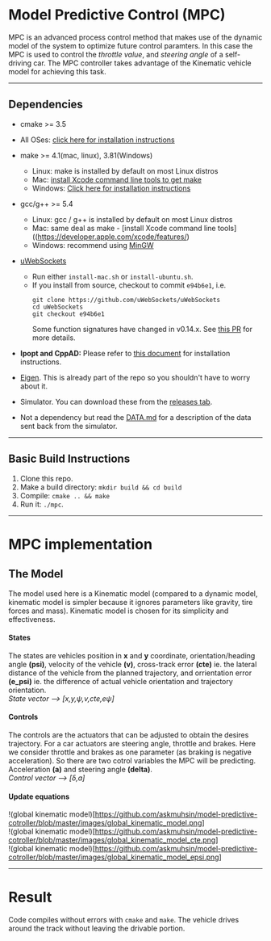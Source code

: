 # Model Predictive Control (MPC)
MPC is an advanced process control method that makes use of the dynamic model of the system to optimize future control paramters. In this case the MPC is used to control the *throttle value*, and *steering angle* of a self-driving car. The MPC controller takes advantage of the Kinematic vehicle model for achieving this task.

---
## Dependencies

* cmake >= 3.5
 * All OSes: [click here for installation instructions](https://cmake.org/install/)
* make >= 4.1(mac, linux), 3.81(Windows)
  * Linux: make is installed by default on most Linux distros
  * Mac: [install Xcode command line tools to get make](https://developer.apple.com/xcode/features/)
  * Windows: [Click here for installation instructions](http://gnuwin32.sourceforge.net/packages/make.htm)
* gcc/g++ >= 5.4
  * Linux: gcc / g++ is installed by default on most Linux distros
  * Mac: same deal as make - [install Xcode command line tools]((https://developer.apple.com/xcode/features/)
  * Windows: recommend using [MinGW](http://www.mingw.org/)
* [uWebSockets](https://github.com/uWebSockets/uWebSockets)
  * Run either `install-mac.sh` or `install-ubuntu.sh`.
  * If you install from source, checkout to commit `e94b6e1`, i.e.
    ```
    git clone https://github.com/uWebSockets/uWebSockets
    cd uWebSockets
    git checkout e94b6e1
    ```
    Some function signatures have changed in v0.14.x. See [this PR](https://github.com/udacity/CarND-MPC-Project/pull/3) for more details.

* **Ipopt and CppAD:** Please refer to [this document](https://github.com/udacity/CarND-MPC-Project/blob/master/install_Ipopt_CppAD.md) for installation instructions.
* [Eigen](http://eigen.tuxfamily.org/index.php?title=Main_Page). This is already part of the repo so you shouldn't have to worry about it.
* Simulator. You can download these from the [releases tab](https://github.com/udacity/self-driving-car-sim/releases).
* Not a dependency but read the [DATA.md](./DATA.md) for a description of the data sent back from the simulator.

---
## Basic Build Instructions

1. Clone this repo.
2. Make a build directory: `mkdir build && cd build`
3. Compile: `cmake .. && make`
4. Run it: `./mpc`.

---
# MPC implementation
## The Model
The model used here is a Kinematic model (compared to a dynamic model, kinematic model is simpler because it ignores parameters like gravity, tire forces and mass). Kinematic model is chosen for its simplicity and effectiveness.  
#### States
The states are vehicles position in **x** and **y** coordinate, orientation/heading angle **(psi)**, velocity of the vehicle **(v)**, cross-track error **(cte)** ie. the lateral distance of the vehicle from the planned trajectory, and orrientation error **(e_psi)** ie. the difference of actual vehicle orientation and trajectory orientation.  
_State vector --> [x,y,ψ,v,cte,eψ]_
#### Controls
The controls are the actuators that can be adjusted to obtain the desires trajectory. For a car actuators are steering angle, throttle and brakes. Here we consider throttle and brakes as one parameter (as braking is negative acceleration). So there are two cotrol variables the MPC will be predicting. Acceleration **(a)** and steering angle **(delta)**.  
_Control vector --> [δ,a]_
#### Update equations
!(global kinematic model)[https://github.com/askmuhsin/model-predictive-cotroller/blob/master/images/global_kinematic_model.png]  
!(global kinematic model)[https://github.com/askmuhsin/model-predictive-cotroller/blob/master/images/global_kinematic_model_cte.png]  
!(global kinematic model)[https://github.com/askmuhsin/model-predictive-cotroller/blob/master/images/global_kinematic_model_epsi.png]  

---
# Result
Code compiles without errors with `cmake` and `make`.
The vehicle drives around the track without leaving the drivable portion.
